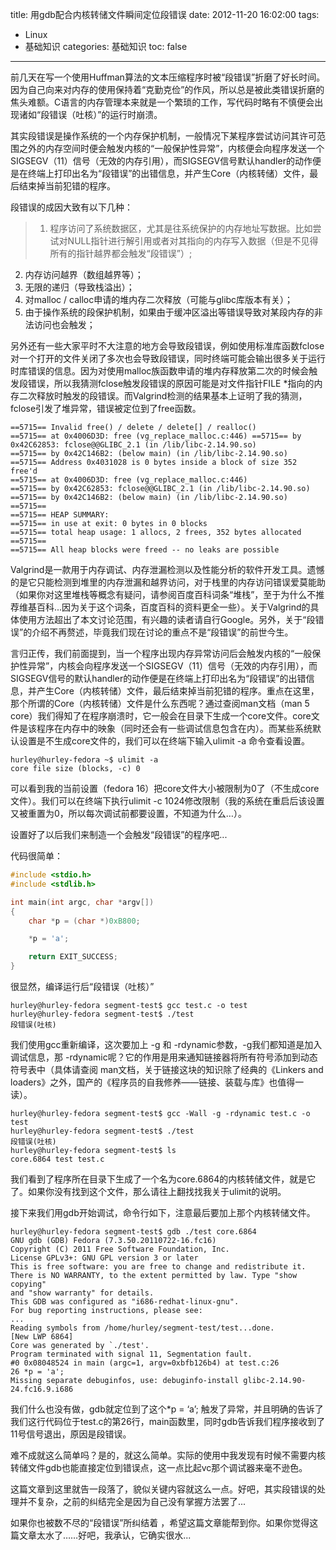 title: 用gdb配合内核转储文件瞬间定位段错误
date: 2012-11-20 16:02:00
tags:
- Linux
- 基础知识
categories: 基础知识
toc: false
---

前几天在写一个使用Huffman算法的文本压缩程序时被“段错误”折磨了好长时间。因为自己向来对内存的使用保持着“克勤克俭”的作风，所以总是被此类错误折磨的焦头难额。C语言的内存管理本来就是一个繁琐的工作，写代码时略有不慎便会出现诸如“段错误（吐核）”的运行时崩溃。

其实段错误是操作系统的一个内存保护机制，一般情况下某程序尝试访问其许可范围之外的内存空间时便会触发内核的“一般保护性异常”，内核便会向程序发送一个SIGSEGV（11）信号（无效的内存引用），而SIGSEGV信号默认handler的动作便是在终端上打印出名为“段错误”的出错信息，并产生Core（内核转储）文件，最后结束掉当前犯错的程序。

段错误的成因大致有以下几种：

> 1. 程序访问了系统数据区，尤其是往系统保护的内存地址写数据。比如尝试对NULL指针进行解引用或者对其指向的内存写入数据（但是不见得所有的指针越界都会触发“段错误”）;
2. 内存访问越界（数组越界等）；
3. 无限的递归（导致栈溢出）；
4. 对malloc / calloc申请的堆内存二次释放（可能与glibc库版本有关）；
5. 由于操作系统的段保护机制，如果由于缓冲区溢出等错误导致对某段内存的非法访问也会触发；

另外还有一些大家平时不大注意的地方会导致段错误，例如使用标准库函数fclose对一个打开的文件关闭了多次也会导致段错误，同时终端可能会输出很多关于运行时库错误的信息。因为对使用malloc族函数申请的堆内存释放第二次的时候会触发段错误，所以我猜测fclose触发段错误的原因可能是对文件指针FILE *指向的内存二次释放时触发的段错误。而Valgrind检测的结果基本上证明了我的猜测，fclose引发了堆异常，错误被定位到了free函数。

<!-- more -->

```
==5715== Invalid free() / delete / delete[] / realloc()
==5715== at 0x4006D3D: free (vg_replace_malloc.c:446) ==5715== by 0x42C62853: fclose@@GLIBC_2.1 (in /lib/libc-2.14.90.so)
==5715== by 0x42C146B2: (below main) (in /lib/libc-2.14.90.so)
==5715== Address 0x4031028 is 0 bytes inside a block of size 352 free'd
==5715== at 0x4006D3D: free (vg_replace_malloc.c:446)
==5715== by 0x42C62853: fclose@@GLIBC_2.1 (in /lib/libc-2.14.90.so)
==5715== by 0x42C146B2: (below main) (in /lib/libc-2.14.90.so)
==5715==
==5715== HEAP SUMMARY:
==5715== in use at exit: 0 bytes in 0 blocks
==5715== total heap usage: 1 allocs, 2 frees, 352 bytes allocated
==5715==
==5715== All heap blocks were freed -- no leaks are possible
```

Valgrind是一款用于内存调试、内存泄漏检测以及性能分析的软件开发工具。遗憾的是它只能检测到堆里的内存泄漏和越界访问，对于栈里的内存访问错误爱莫能助（如果你对这里堆栈等概念有疑问，请参阅百度百科词条“堆栈”，至于为什么不推荐维基百科...因为关于这个词条，百度百科的资料更全一些）。关于Valgrind的具体使用方法超出了本文讨论范围，有兴趣的读者请自行Google。另外，关于“段错误”的介绍不再赘述，毕竟我们现在讨论的重点不是“段错误”的前世今生。

言归正传，我们前面提到，当一个程序出现内存异常访问后会触发内核的“一般保护性异常”，内核会向程序发送一个SIGSEGV（11）信号（无效的内存引用），而SIGSEGV信号的默认handler的动作便是在终端上打印出名为“段错误”的出错信息，并产生Core（内核转储）文件，最后结束掉当前犯错的程序。重点在这里，那个所谓的Core（内核转储）文件是什么东西呢？通过查阅man文档（man 5 core）我们得知了在程序崩溃时，它一般会在目录下生成一个core文件。core文件是该程序在内存中的映象（同时还会有一些调试信息包含在内）。而某些系统默认设置是不生成core文件的，我们可以在终端下输入ulimit -a 命令查看设置。

```
hurley@hurley-fedora ~$ ulimit -a
core file size (blocks, -c) 0
```

可以看到我的当前设置（fedora 16）把core文件大小被限制为0了（不生成core文件）。我们可以在终端下执行ulimit -c 1024修改限制（我的系统在重启后该设置又被重置为0，所以每次调试前都要设置，不知道为什么…）。

设置好了以后我们来制造一个会触发“段错误”的程序吧...

代码很简单：

```c
#include <stdio.h>
#include <stdlib.h>

int main(int argc, char *argv[])
{
    char *p = (char *)0xB800;

    *p = 'a';

    return EXIT_SUCCESS;
}
```

很显然，编译运行后“段错误（吐核）”

```
hurley@hurley-fedora segment-test$ gcc test.c -o test
hurley@hurley-fedora segment-test$ ./test
段错误(吐核)
```

我们使用gcc重新编译，这次要加上 -g 和 -rdynamic参数，-g我们都知道是加入调试信息，那 -rdynamic呢？它的作用是用来通知链接器将所有符号添加到动态符号表中（具体请查阅 man文档，关于链接这块的知识除了经典的《Linkers and loaders》之外，国产的《程序员的自我修养——链接、装载与库》也值得一读）。

```
hurley@hurley-fedora segment-test$ gcc -Wall -g -rdynamic test.c -o test
hurley@hurley-fedora segment-test$ ./test
段错误(吐核)
hurley@hurley-fedora segment-test$ ls
core.6864 test test.c
```

我们看到了程序所在目录下生成了一个名为core.6864的内核转储文件，就是它了。如果你没有找到这个文件，那么请往上翻找找我关于ulimit的说明。

接下来我们用gdb开始调试，命令行如下，注意最后要加上那个内核转储文件。

```
hurley@hurley-fedora segment-test$ gdb ./test core.6864
GNU gdb (GDB) Fedora (7.3.50.20110722-16.fc16)
Copyright (C) 2011 Free Software Foundation, Inc.
License GPLv3+: GNU GPL version 3 or later
This is free software: you are free to change and redistribute it.
There is NO WARRANTY, to the extent permitted by law. Type "show copying"
and "show warranty" for details.
This GDB was configured as "i686-redhat-linux-gnu".
For bug reporting instructions, please see:
...
Reading symbols from /home/hurley/segment-test/test...done.
[New LWP 6864]
Core was generated by `./test'.
Program terminated with signal 11, Segmentation fault.
#0 0x08048524 in main (argc=1, argv=0xbfb126b4) at test.c:26
26 *p = 'a';
Missing separate debuginfos, use: debuginfo-install glibc-2.14.90-24.fc16.9.i686
```

我们什么也没有做，gdb就定位到了这个*p = ‘a’; 触发了异常，并且明确的告诉了我们这行代码位于test.c的第26行，main函数里，同时gdb告诉我们程序接收到了11号信号退出，原因是段错误。

难不成就这么简单吗？是的，就这么简单。实际的使用中我发现有时候不需要内核转储文件gdb也能直接定位到错误点，这一点比起vc那个调试器来毫不逊色。

这篇文章到这里就告一段落了，貌似关键内容就这么一点。好吧，其实段错误的处理并不复杂，之前的纠结完全是因为自己没有掌握方法罢了...

如果你也被数不尽的“段错误”所纠结着 ，希望这篇文章能帮到你。如果你觉得这篇文章太水了……好吧，我承认，它确实很水...
